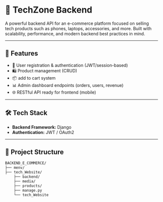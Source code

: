 # 🛒 TechZone Backend

A powerful backend API for an e-commerce platform focused on selling tech products such as phones, laptops, accessories, and more. Built with scalability, performance, and modern backend best practices in mind.

---

## 🚀 Features

- 🔐 User registration & authentication (JWT/session-based)
- 🛍️ Product management (CRUD)
- 📦 add to cart system
- 📊 Admin dashboard endpoints (orders, users, revenue)
- 🌐 RESTful API ready for frontend (mobile)

---

## 🛠️ Tech Stack

- **Backend Framework:** Django 
- **Authentication:** JWT / OAuth2

---

## 📁 Project Structure

```bash
BACKEND_E_COMMERCE/
├── menv/
├── tech_Website/
    ├── backend/
    ├── media/
    ├── products/
    ├── manage.py
    └── tech_Website
